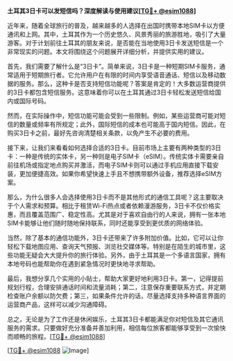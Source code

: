 **土耳其3日卡可以发短信吗？深度解读与使用建议[[TG💪+ @esim1088](https://t.me/s/esim1088)]**

近年来，随着全球旅行的普及，越来越多的人选择在出国时携带本地SIM卡以方便通讯和上网。其中，土耳其作为一个历史悠久、风景秀丽的旅游胜地，吸引了大量游客。对于计划前往土耳其的朋友来说，是否能在当地使用3日卡发送短信是一个非常现实的问题。本文将围绕这个问题展开详细分析，并提供实用的建议。

首先，我们需要了解什么是“3日卡”。简单来说，3日卡是一种短期SIM卡服务，通常适用于短期旅行者。它允许用户在有限的时间内享受语音通话、短信以及移动数据的服务。那么，这种卡是否支持短信功能呢？答案是肯定的！大多数运营商提供的3日卡都包含短信服务。这意味着你可以在土耳其通过3日卡轻松发送短信给国内或国际号码。

然而，在实际操作中，短信功能可能会受到一些限制。例如，某些运营商可能对短信的数量或频率有所规定；此外，国际短信的成本也可能高于国内短信。因此，在购买3日卡之前，最好先咨询清楚相关条款，以免产生不必要的费用。

接下来，让我们来看看如何选择合适的3日卡。目前市场上主要有两种类型的3日卡：一种是传统的实体卡，另一种则是电子SIM卡（eSIM）。传统实体卡需要亲自前往机场或指定地点购买并激活，而电子SIM卡则可以通过手机应用直接下载安装，更加便捷高效。如果你希望快速上手且不想携带额外设备，推荐选择eSIM方案。

那么，为什么很多人会选择使用3日卡而不是其他形式的通信工具呢？这主要取决于个人需求和预算。相比于租赁Wi-Fi热点或者依赖漫游服务，3日卡不仅价格实惠，而且覆盖范围广、稳定性高。尤其是对于喜欢自由行的人来说，拥有一张本地SIM卡能够让他们随时随地保持联系，同时还能享受到更优质的网络体验。

当然，除了基本的通信功能外，3日卡还带来了许多附加价值。比如，它可以让你轻松下载地图应用、查询天气预报、浏览社交媒体等。特别是在陌生的城市里，这些功能无疑会大大提升你的旅行体验。另外，由于土耳其是一个多语言国家，拥有本地号码也能帮助你在遇到紧急情况时更快地寻求帮助。

最后，我想分享几个实用的小贴士，帮助大家更好地利用3日卡。第一，记得提前规划行程，合理安排通话时间和流量消耗；第二，注意保存重要联系方式，并定期检查账户余额以防欠费；第三，如果条件允许的话，尽量选择支持多种语言界面的运营商产品，这样可以减少沟通障碍。

总之，无论是为了工作还是休闲娱乐，土耳其3日卡都能满足你对短信及其它通讯服务的需求。只要做好充分准备并善加利用，相信每位旅客都能够享受到一次愉快而顺畅的旅程。[[TG💪+ @esim1088](https://t.me/s/esim1088)]

[[TG💪+ @esim1088](https://t.me/s/esim1088) ![Image](https://i.postimg.cc/4NQfJmqS/Snipaste-2025-05-13-00-14-12.png)]